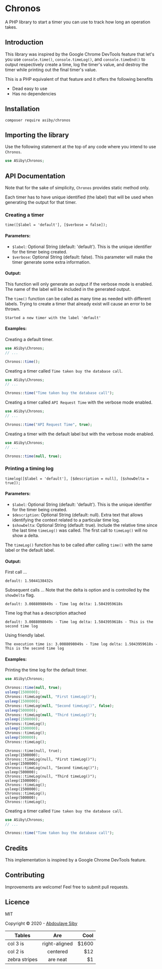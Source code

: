 # Chronos

A PHP library to start a timer you can use to track how long an operation takes.

## Introduction

This library was inspired by the Google Chrome DevTools feature that let's you use `console.time()`, `console.timeLog()`, and `console.timeEnd()` to output respectively create a time, log the timer's value, and destroy the timer while printing out the final timer's value.
 
This is a PHP equivalent of that feature and it offers the following benefits

- Dead easy to use
- Has no dependencies

## Installation

```shell
composer require asiby/chronos
```

## Importing the library

Use the following statement at the top of any code where you intend to use `Chronos`.

```php
use ASiby\Chronos;
```

## API Documentation

Note that for the sake of simplicity, `Chronos` provides static method only.

Each timer has to have unique identified (the label) that will be used when generating the output for that timer.

### Creating a timer

```
time([$label = 'default'], [$verbose = false]);
```

#### Parameters:

- `$label`: Optional String (default: 'default'). This is the unique identifier for the timer being created.
- `$verbose`: Optional String (default: false). This parameter will make the timer generate some extra information.

#### Output:

This function will only generate an output if the verbose mode is enabled. The name of the label will be included in the generated output.

The `time()` function can be called as many time as needed with different labels. Trying to create a timer that already exist will cause an error to be thrown.

```
Started a new timer with the label 'default'
```

#### Examples:

Creating a default timer. 

```php
use ASiby\Chronos;
// ...

Chronos::time();
```

Creating a timer called `Time taken buy the database call`. 

```php
use ASiby\Chronos;
// ...

Chronos::time("Time taken buy the database call");
```

Creating a timer called `API Request Time` with the verbose mode enabled. 

```php
use ASiby\Chronos;
// ...

Chronos::time("API Request Time", true);
```

Creating a timer with the default label but with the verbose mode enabled. 

```php
use ASiby\Chronos;
// ...

Chronos::time(null, true);
```

### Printing a timing log

```
timelog([$label = 'default'], [$description = null], [$showDelta = true]);
```

#### Parameters:

- `$label`: Optional String (default: 'default'). This is the unique identifier for the timer being created.
- `$description`: Optional String (default: null). Extra text that allows identifying the context related to a particular time log.
- `$showDelta`: Optional String (default: true). Include the relative time since the last time `timeLog()` was called. The first call to `timeLog()` will no show a delta.

The `timeLog()` function has to be called after calling `time()` with the same label or the default label.

#### Output:

First call ...

```
default: 1.5044138432s
```

Subsequent calls ... Note that the delta is option and is controlled by the `showDelta` flag.

```
default: 3.0088098049s - Time log delta: 1.5043959618s
```

Time log that has a description attached

```
default: 3.0088098049s - Time log delta: 1.5043959618s - This is the second time log
```

Using friendly label.

```
The execution time is: 3.0088098049s - Time log delta: 1.5043959618s - This is the second time log
```

#### Examples:

Printing the time log for the default timer. 

```php
use ASiby\Chronos;

Chronos::time(null, true);
usleep(1500000);
Chronos::timeLog(null, "First timeLog()");
usleep(1500000);
Chronos::timeLog(null, "Second timeLog()", false);
usleep(500000);
Chronos::timeLog(null, "Third timeLog()");
usleep(1500000);
Chronos::timeLog();
usleep(1500000);
Chronos::timeLog();
usleep(500000);
Chronos::timeLog();
```

```
Chronos::time(null, true);
usleep(1500000);
Chronos::timeLog(null, "First timeLog()");
usleep(1500000);
Chronos::timeLog(null, "Second timeLog()");
usleep(500000);
Chronos::timeLog(null, "Third timeLog()");
usleep(1500000);
Chronos::timeLog();
usleep(1500000);
Chronos::timeLog();
usleep(500000);
Chronos::timeLog();
```

Creating a timer called `Time taken buy the database call`. 

```php
use ASiby\Chronos;
// ...

Chronos::time("Time taken buy the database call");
```

## Credits

This implementation is inspired by a Google Chrome DevTools feature.

## Contributing

Improvements are welcome! Feel free to submit pull requests.

## Licence

MIT

Copyright © 2020 - [Abdoulaye Siby](https://abdoulaye.com)


| Tables        | Are           | Cool  |
| ------------- |:-------------:| -----:|
| col 3 is      | right-aligned | $1600 |
| col 2 is      | centered      |   $12 |
| zebra stripes | are neat      |    $1 |